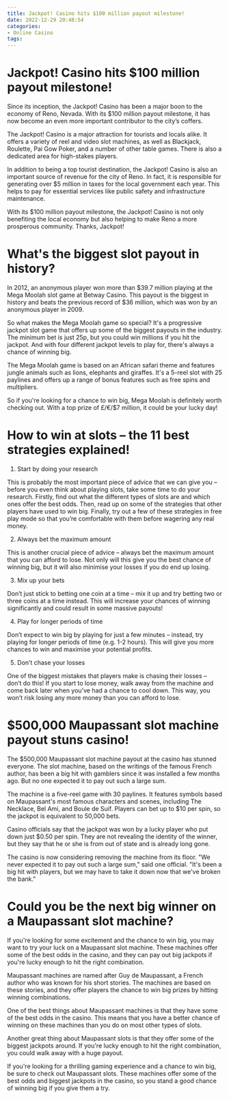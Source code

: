 ```yaml
---
title: Jackpot! Casino hits $100 million payout milestone!
date: 2022-12-29 20:48:54
categories:
- Online Casino
tags:
---
```



#  Jackpot! Casino hits $100 million payout milestone!

Since its inception, the Jackpot! Casino has been a major boon to the economy of Reno, Nevada. With its $100 million payout milestone, it has now become an even more important contributor to the city’s coffers.

The Jackpot! Casino is a major attraction for tourists and locals alike. It offers a variety of reel and video slot machines, as well as Blackjack, Roulette, Pai Gow Poker, and a number of other table games. There is also a dedicated area for high-stakes players.

In addition to being a top tourist destination, the Jackpot! Casino is also an important source of revenue for the city of Reno. In fact, it is responsible for generating over $5 million in taxes for the local government each year. This helps to pay for essential services like public safety and infrastructure maintenance.

With its $100 million payout milestone, the Jackpot! Casino is not only benefiting the local economy but also helping to make Reno a more prosperous community. Thanks, Jackpot!

#  What's the biggest slot payout in history?

In 2012, an anonymous player won more than $39.7 million playing at the Mega Moolah slot game at Betway Casino. This payout is the biggest in history and beats the previous record of $36 million, which was won by an anonymous player in 2009.

So what makes the Mega Moolah game so special? It's a progressive jackpot slot game that offers up some of the biggest payouts in the industry. The minimum bet is just 25p, but you could win millions if you hit the jackpot. And with four different jackpot levels to play for, there's always a chance of winning big.

The Mega Moolah game is based on an African safari theme and features jungle animals such as lions, elephants and giraffes. It's a 5-reel slot with 25 paylines and offers up a range of bonus features such as free spins and multipliers.

So if you're looking for a chance to win big, Mega Moolah is definitely worth checking out. With a top prize of £/€/$7 million, it could be your lucky day!

#  How to win at slots – the 11 best strategies explained!

1. Start by doing your research

This is probably the most important piece of advice that we can give you – before you even think about playing slots, take some time to do your research. Firstly, find out what the different types of slots are and which ones offer the best odds. Then, read up on some of the strategies that other players have used to win big. Finally, try out a few of these strategies in free play mode so that you’re comfortable with them before wagering any real money.

2. Always bet the maximum amount

This is another crucial piece of advice – always bet the maximum amount that you can afford to lose. Not only will this give you the best chance of winning big, but it will also minimise your losses if you do end up losing.

3. Mix up your bets

Don’t just stick to betting one coin at a time – mix it up and try betting two or three coins at a time instead. This will increase your chances of winning significantly and could result in some massive payouts!

4. Play for longer periods of time

Don’t expect to win big by playing for just a few minutes – instead, try playing for longer periods of time (e.g. 1-2 hours). This will give you more chances to win and maximise your potential profits.

5. Don’t chase your losses

One of the biggest mistakes that players make is chasing their losses – don’t do this! If you start to lose money, walk away from the machine and come back later when you’ve had a chance to cool down. This way, you won’t risk losing any more money than you can afford to lose.

#  $500,000 Maupassant slot machine payout stuns casino!

The $500,000 Maupassant slot machine payout at the casino has stunned everyone. The slot machine, based on the writings of the famous French author, has been a big hit with gamblers since it was installed a few months ago. But no one expected it to pay out such a large sum.

The machine is a five-reel game with 30 paylines. It features symbols based on Maupassant's most famous characters and scenes, including The Necklace, Bel Ami, and Boule de Suif. Players can bet up to $10 per spin, so the jackpot is equivalent to 50,000 bets.

Casino officials say that the jackpot was won by a lucky player who put down just $0.50 per spin. They are not revealing the identity of the winner, but they say that he or she is from out of state and is already long gone.

The casino is now considering removing the machine from its floor. "We never expected it to pay out such a large sum," said one official. "It's been a big hit with players, but we may have to take it down now that we've broken the bank."

#  Could you be the next big winner on a Maupassant slot machine?

If you're looking for some excitement and the chance to win big, you may want to try your luck on a Maupassant slot machine. These machines offer some of the best odds in the casino, and they can pay out big jackpots if you're lucky enough to hit the right combination.

Maupassant machines are named after Guy de Maupassant, a French author who was known for his short stories. The machines are based on these stories, and they offer players the chance to win big prizes by hitting winning combinations.

One of the best things about Maupassant machines is that they have some of the best odds in the casino. This means that you have a better chance of winning on these machines than you do on most other types of slots.

Another great thing about Maupassant slots is that they offer some of the biggest jackpots around. If you're lucky enough to hit the right combination, you could walk away with a huge payout.

If you're looking for a thrilling gaming experience and a chance to win big, be sure to check out Maupassant slots. These machines offer some of the best odds and biggest jackpots in the casino, so you stand a good chance of winning big if you give them a try.